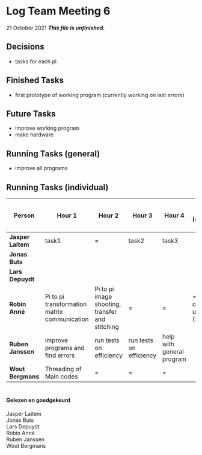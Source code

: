# Log Team Meeting 6
21 October 2021
**_This file is unfinished._**
## Decisions
* tasks for each pi

## Finished Tasks
* first prototype of working program (currently working on last errors)

## Future Tasks
* improve working program
* make hardware
  
## Running Tasks (general)
* improve all programs

## Running Tasks (individual)
Person | Hour 1 | Hour 2 | Hour 3 | Hour 4 | After hours (specify time)
------ | ------ | ------ | ------ | ------ | -------------
**Jasper Laitem** | task1 | = | task2 | task3
**Jonas Buts**    |    |     |      |
**Lars Depuydt**  |    |     |      |
**Robin Anné**    | Pi to pi transformation matrix communication | Pi to pi image shooting, transfer and stitching | = | = | = & clean-up (20m)
**Ruben Janssen** |  improve programs and find errors  |  run tests on efficiency |  run tests on efficiency  |  help with general program
**Wout Bergmans** | Threading of Main codes | = | = | =

#
#### Gelezen en goedgekeurd
Jasper Laitem <br/>
Jonas Buts <br/>
Lars Depuydt <br/>
Robin Anné <br/>
Ruben Janssen <br/>
Wout Bergmans
